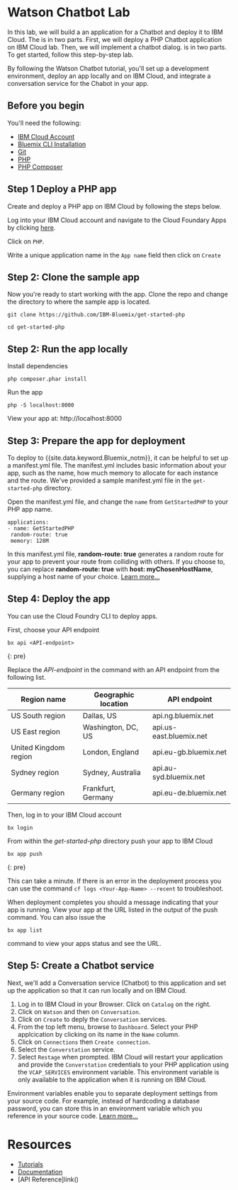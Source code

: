 # Watson Chatbot Lab

In this lab, we will build a an application for a Chatbot and deploy it to IBM Cloud. The is in two parts. First, we will deploy a PHP Chatbot application on IBM Cloud lab. Then, we will implement a chatbot dialog. is in two parts. To get started, follow this step-by-step lab.

By following the Watson Chatbot tutorial, you'll set up a development environment, deploy an app locally and on IBM Cloud, and integrate a conversation service for the Chabot in your app.

## Before you begin

You'll need the following:
* [IBM Cloud Account](https://console.ng.bluemix.net/registration/)
* [Bluemix CLI Installation](https://console.bluemix.net/docs/cli/reference/bluemix_cli/all_versions.html#ibm-cloud-cli-installer-all-versions)
* [Git](https://git-scm.com/downloads)
* [PHP](http://php.net/downloads.php)
* [PHP Composer](https://getcomposer.org/download/)


## Step 1 Deploy a PHP app

Create and deploy a PHP app on IBM Cloud by following the steps below.

Log into your IBM Cloud account and navigate to the Cloud Foundary Apps by clicking [here](https://console.bluemix.net/catalog/?taxonomyNavigation=cf-apps&category=cf-apps).

Click on `PHP`.

Write a unique application name in the `App name` field then click on `Create`

## Step 2: Clone the sample app

Now you're ready to start working with the app. Clone the repo and change the directory to where the sample app is located.
  ```
git clone https://github.com/IBM-Bluemix/get-started-php
  ```
  ```
cd get-started-php
  ```

## Step 2: Run the app locally

Install dependencies
```
php composer.phar install
```

Run the app
  ```
php -S localhost:8000
  ```

View your app at: http://localhost:8000

## Step 3: Prepare the app for deployment

To deploy to {{site.data.keyword.Bluemix_notm}}, it can be helpful to set up a manifest.yml file. The manifest.yml includes basic information about your app, such as the name, how much memory to allocate for each instance and the route. We've provided a sample manifest.yml file in the `get-started-php` directory.

Open the manifest.yml file, and change the `name` from `GetStartedPHP` to your PHP app name.

  ```
 applications:
 - name: GetStartedPHP
   random-route: true
   memory: 128M
  ```

In this manifest.yml file, **random-route: true** generates a random route for your app to prevent your route from colliding with others.  If you choose to, you can replace **random-route: true** with **host: myChosenHostName**, supplying a host name of your choice. [Learn more...](/docs/manageapps/depapps.html#appmanifest)

## Step 4: Deploy the app

You can use the Cloud Foundry CLI to deploy apps.

First, choose your API endpoint
   ```
bx api <API-endpoint>
   ```
   {: pre}

Replace the *API-endpoint* in the command with an API endpoint from the following list.

| **Region name** | **Geographic location** | **API endpoint** |
|-----------------|-------------------------|-------------------|
| US South region | Dallas, US | api.ng.bluemix.net |
| US East region | Washington, DC, US | api.us-east.bluemix.net |
| United Kingdom region | London, England | api.eu-gb.bluemix.net |
| Sydney region | Sydney, Australia | api.au-syd.bluemix.net |
| Germany region | Frankfurt, Germany | api.eu-de.bluemix.net |


Then, log in to your IBM Cloud account

   ```
bx login
   ```


 From within the *get-started-php* directory push your app to IBM Cloud
   ```
bx app push
   ```
   {: pre}

 This can take a minute. If there is an error in the deployment process you can use the command `cf logs <Your-App-Name> --recent` to troubleshoot.

 When deployment completes you should a message indicating that your app is running.  View your app at the URL listed in the output of the push command.  You can also issue the
  ```
bx app list
  ```
  
 command to view your apps status and see the URL.

## Step 5: Create a Chatbot service

Next, we'll add a Conversation service (Chatbot) to this application and set up the application so that it can run locally and on IBM Cloud.

1. Log in to IBM Cloud in your Browser. Click on `Catalog` on the right.
2. Click on `Watson` and then on `Conversation`.
3. Click on `Create` to deply the `Conversation` services.
4. From the top left menu, browse to `Dashboard`. Select your PHP applcication by clicking on its name in the `Name` column.
5. Click on `Connections` then `Create connection`.
6. Select the `Converstation` service.
4. Select `Restage` when prompted. IBM Cloud will restart your application and provide the `Converstation` credentials to your PHP application using the `VCAP_SERVICES` environment variable. This environment variable is only available to the application when it is running on IBM Cloud.

Environment variables enable you to separate deployment settings from your source code. For example, instead of hardcoding a database password, you can store this in an environment variable which you reference in your source code. [Learn more...](/docs/manageapps/depapps.html#app_env)


# Resources

* [Tutorials](link)
* [Documentation](limnk)
* [API Reference]link()
